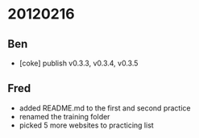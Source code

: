 # 20120216

## Ben
- [coke] publish v0.3.3, v0.3.4, v0.3.5



## Fred
- added README.md to the first and second practice
- renamed the training folder
- picked 5 more websites to practicing list
